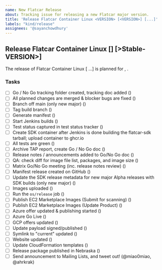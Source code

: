 ```yaml
---
name: New Flatcar Release
about: Tracking issue for releasing a new Flatcar major version.
title: 'Release Flatcar Container Linux <VERSION> [<VERSION>] [...]'
labels: "kind/release"
assignees: '@sayanchowdhury'
---
```


## Release Flatcar Container Linux <Alpha-VERSION> [<Beta-VERSION>] [>Stable-VERSION>]
  
The release of Flatcar Container Linux <VERSION> [<VERSION> ...] is planned for <MONTH> <DAY>, <YEAR>. 

### Tasks
- [ ] Go / No Go tracking folder created, tracking doc added ()
- [ ] All planned changes are merged & blocker bugs are fixed ()
- [ ] Branch off main (only new major) ()
- [ ] Tag build branch ()
- [ ] Generate manifest ()
- [ ] Start Jenkins builds ()
- [ ] Test status captured in test status tracker ()
- [ ] Create SDK container after Jenkins is done building the flatcar-sdk tarball; upload container to ghcr.io
- [ ] All tests are green ()
- [ ] Archive TAP report, create Go / No Go doc ()
- [ ] Release notes / announcements added to Go/No Go doc ()
- [ ] QA: check diff for image file list, packages, and image size ()
- [ ] Matrix Go/No Go meeting (inc. release notes review) ()
- [ ] Manifest release created on GitHub ()
- [ ] Update the SDK release metadata for new major Alpha releases with SDK builds (only new major) ()
- [ ] Images uploaded ()
- [ ] Run the `os/release` job ()
- [ ] Publish EC2 Marketplace Images (Submit for scanning) ()
- [ ] Publish EC2 Marketplace Images (Update Product) ()
- [ ] Azure offer updated & publishing started ()
- [ ] Azure Go Live ()
- [ ] GCP offers updated ()
- [ ] Update payload signed/published ()
- [ ] Symlink to "current" updated ()
- [ ] Website updated ()
- [ ] Update CloudFormation templates ()
- [ ] Release package published in Nebraska ()
- [ ] Send announcement to Mailing Lists, and tweet out! (@miao0miao, @ahrkrak)

